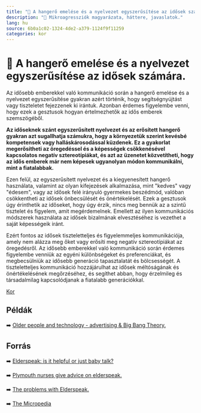 ```yaml
---
title: "🚫 A hangerő emelése és a nyelvezet egyszerűsítése az idősek számára."
description: "🚫 Mikroagressziók magyarázata, háttere, javaslatok."
lang: hu
source: 6b0a1c02-1324-4de2-a379-1124f9f11259
categories: kor
---
```


<div class="wiki-content agression-title">

# 🚫 A hangerő emelése és a nyelvezet egyszerűsítése az idősek számára.

Az idősebb emberekkel való kommunikáció során a hangerő emelése és a nyelvezet egyszerűsítése gyakran azért történik, hogy segítségnyújtást vagy tiszteletet fejezzenek ki irántuk. Azonban érdemes figyelembe venni, hogy ezek a gesztusok hogyan értelmezhetők az idős emberek szemszögéből.

**Az időseknek szánt egyszerűsített nyelvezet és az erősített hangerő gyakran azt sugallhatja számukra, hogy a környezetük szerint kevésbé kompetensek vagy halláskárosodással küzdenek. Ez a gyakorlat megerősítheti az öregedéssel és a képességek csökkenésével kapcsolatos negatív sztereotípiákat, és azt az üzenetet közvetítheti, hogy az idős emberek már nem képesek ugyanolyan módon kommunikálni, mint a fiatalabbak.**

Ezen felül, az egyszerűsített nyelvezet és a kiegyenesített hangerő használata, valamint az olyan kifejezések alkalmazása, mint "kedves" vagy "édesem", vagy az idősek felé irányuló gyermekes beszédmód, valóban csökkentheti az idősek önbecsülését és önértékelését. Ezek a gesztusok úgy érinthetik az időseket, hogy úgy érzik, nincs meg bennük az a szintű tisztelet és figyelem, amit megérdemelnek. Emellett az ilyen kommunikációs módszerek használata az idősek bizalmának elvesztéséhez is vezethet a saját képességeik iránt.

Ezért fontos az idősek tiszteletteljes és figyelemmeljes kommunikációja, amely nem alázza meg őket vagy erősíti meg negatív sztereotípiákat az öregedésről. Az idősebb emberekkel való kommunikáció során érdemes figyelembe venniük az egyéni különbségeket és preferenciákat, és megbecsülniük az idősebb generáció tapasztalatát és bölcsességét. A tiszteletteljes kommunikáció hozzájárulhat az idősek méltóságának és önértékelésének megőrzéséhez, és segíthet abban, hogy érzelmileg és társadalmilag kapcsolódjanak a fiatalabb generációkkal.

<div class="categories">

[Kor](/#/entry?id=kor)

</div>

## Példák

➡️ [Older people and technology - advertising & Big Bang Theory.](http://thelamp.org/new-lamplatoon-ageist-ad-breaks/)

## Forrás

➡️ [Elderspeak: is it helpful or just baby talk?](https://merrill.ku.edu/elderspeak-it-helpful-or-just-baby-talk)

➡️ [Plymouth nurses give advice on elderspeak.](https://youtu.be/Trl_afHOP14)

➡️ [The problems with Elderspeak.](https://www.verywellhealth.com/elderspeak-and-older-adults-97972#:~:text=Elderspeak%20is%20a%20term%20that,or%20another%20kind%20of%20dementia)

➡️ [The Micropedia](https://www.themicropedia.org/)


</div>